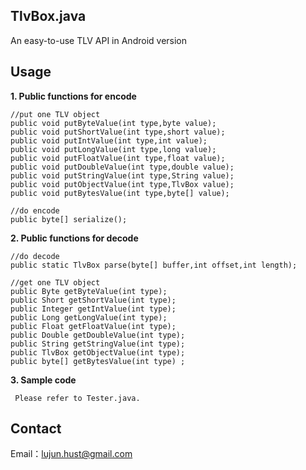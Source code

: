 TlvBox.java
----------

An easy-to-use TLV API in Android version

Usage
----------

 **1. Public functions for encode**

    //put one TLV object
    public void putByteValue(int type,byte value);        
    public void putShortValue(int type,short value);    
    public void putIntValue(int type,int value);    
    public void putLongValue(int type,long value);    
    public void putFloatValue(int type,float value);    
    public void putDoubleValue(int type,double value);    
    public void putStringValue(int type,String value);
    public void putObjectValue(int type,TlvBox value);    
    public void putBytesValue(int type,byte[] value);    

    //do encode
    public byte[] serialize(); 
    
 **2. Public functions for decode**
 
    //do decode
    public static TlvBox parse(byte[] buffer,int offset,int length);
    
    //get one TLV object
    public Byte getByteValue(int type);        
    public Short getShortValue(int type);    
    public Integer getIntValue(int type);    
    public Long getLongValue(int type);    
    public Float getFloatValue(int type);    
    public Double getDoubleValue(int type);        
    public String getStringValue(int type);
    public TlvBox getObjectValue(int type); 
    public byte[] getBytesValue(int type) ;

 **3. Sample code**
 
     Please refer to Tester.java.

Contact
----------
Email：lujun.hust@gmail.com
